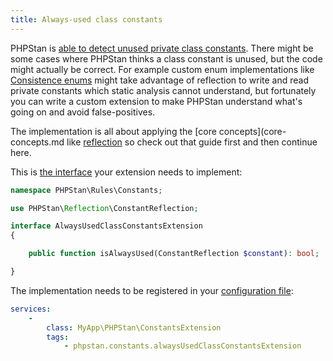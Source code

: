```yaml
---
title: Always-used class constants
---
```


PHPStan is [able to detect unused private class constants](https://phpstan.org/blog/detecting-unused-private-properties-methods-constants). There might be some cases where PHPStan thinks a class constant is unused, but the code might actually be correct. For example custom enum implementations like [Consistence enums](https://github.com/consistence-community/consistence/blob/66fcbc4710e3518b37f4b4e4133a6e504dc6650a/docs/Enum/enums.md) might take advantage of reflection to write and read private constants which static analysis cannot understand, but fortunately you can write a custom extension to make PHPStan understand what's going on and avoid false-positives.

The implementation is all about applying the [core concepts](core-concepts.md like [reflection](reflection.md) so check out that guide first and then continue here.

This is [the interface](https://apiref.phpstan.org/2.1.x/PHPStan.Rules.Constants.AlwaysUsedClassConstantsExtension.html) your extension needs to implement:

```php
namespace PHPStan\Rules\Constants;

use PHPStan\Reflection\ConstantReflection;

interface AlwaysUsedClassConstantsExtension
{

	public function isAlwaysUsed(ConstantReflection $constant): bool;

}
```

The implementation needs to be registered in your [configuration file](../config-reference.md):

```yaml
services:
	-
		class: MyApp\PHPStan\ConstantsExtension
		tags:
			- phpstan.constants.alwaysUsedClassConstantsExtension
```

